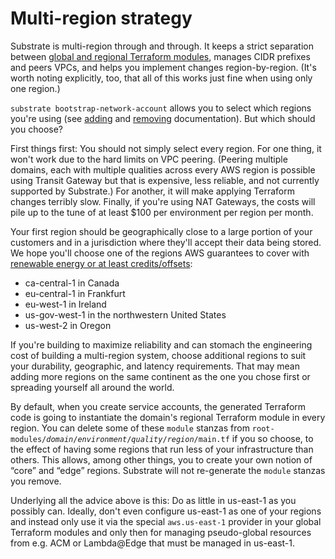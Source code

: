 # Multi-region strategy

Substrate is multi-region through and through. It keeps a strict separation between [global and regional Terraform modules](https://github.com/src-bin/substrate-manual/blob/main/global-and-regional-terraform-modules/README.md), manages CIDR prefixes and peers VPCs, and helps you implement changes region-by-region. (It's worth noting explicitly, too, that all of this works just fine when using only one region.)

`substrate bootstrap-network-account` allows you to select which regions you're using (see [adding](https://github.com/src-bin/substrate-manual/blob/main/adding-an-aws-region/README.md) and [removing](https://github.com/src-bin/substrate-manual/blob/main/removing-an-aws-region/README.md) documentation). But which should you choose?

First things first: You should not simply select every region. For one thing, it won't work due to the hard limits on VPC peering. (Peering multiple domains, each with multiple qualities across every AWS region is possible using Transit Gateway but that is expensive, less reliable, and not currently supported by Substrate.) For another, it will make applying Terraform changes terribly slow. Finally, if you're using NAT Gateways, the costs will pile up to the tune of at least $100 per environment per region per month.

Your first region should be geographically close to a large portion of your customers and in a jurisdiction where they'll accept their data being stored. We hope you'll choose one of the regions AWS guarantees to cover with [renewable energy or at least credits/offsets](https://sustainability.aboutamazon.com/environment/the-cloud?energyType=true):

* ca-central-1 in Canada
* eu-central-1 in Frankfurt
* eu-west-1 in Ireland
* us-gov-west-1 in the northwestern United States
* us-west-2 in Oregon

If you're building to maximize reliability and can stomach the engineering cost of building a multi-region system, choose additional regions to suit your durability, geographic, and latency requirements. That may mean adding more regions on the same continent as the one you chose first or spreading yourself all around the world.

By default, when you create service accounts, the generated Terraform code is going to instantiate the domain's regional Terraform module in every region. You can delete some of these `module` stanzas from `root-modules/`_`domain`_`/`_`environment`_`/`_`quality`_`/`_`region`_`/main.tf` if you so choose, to the effect of having some regions that run less of your infrastructure than others. This allows, among other things, you to create your own notion of “core” and “edge” regions. Substrate will not re-generate the `module` stanzas you remove.

Underlying all the advice above is this: Do as little in us-east-1 as you possibly can. Ideally, don't even configure us-east-1 as one of your regions and instead only use it via the special `aws.us-east-1` provider in your global Terraform modules and only then for managing pseudo-global resources from e.g. ACM or Lambda@Edge that must be managed in us-east-1.
